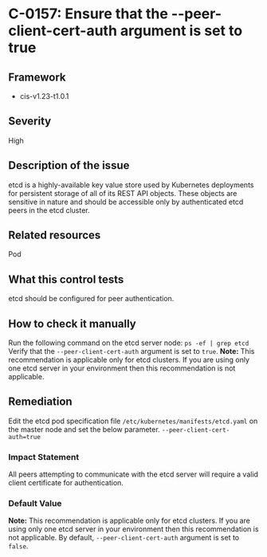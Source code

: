 # C-0157: Ensure that the --peer-client-cert-auth argument is set to true

## Framework
* cis-v1.23-t1.0.1
 
## Severity
High

## Description of the issue
etcd is a highly-available key value store used by Kubernetes deployments for persistent storage of all of its REST API objects. These objects are sensitive in nature and should be accessible only by authenticated etcd peers in the etcd cluster.
 
## Related resources
Pod
 
## What this control tests 
etcd should be configured for peer authentication.
 
## How to check it manually 
Run the following command on the etcd server node: ```ps -ef | grep etcd``` Verify that the `--peer-client-cert-auth` argument is set to `true`. **Note:** This recommendation is applicable only for etcd clusters. If you are using only one etcd server in your environment then this recommendation is not applicable.
 
## Remediation
Edit the etcd pod specification file `/etc/kubernetes/manifests/etcd.yaml` on the master node and set the below parameter. ```--peer-client-cert-auth=true```
 
### Impact Statement
All peers attempting to communicate with the etcd server will require a valid client certificate for authentication.
 
### Default Value
**Note:** This recommendation is applicable only for etcd clusters. If you are using only one etcd server in your environment then this recommendation is not applicable. By default, `--peer-client-cert-auth` argument is set to `false`.
 
